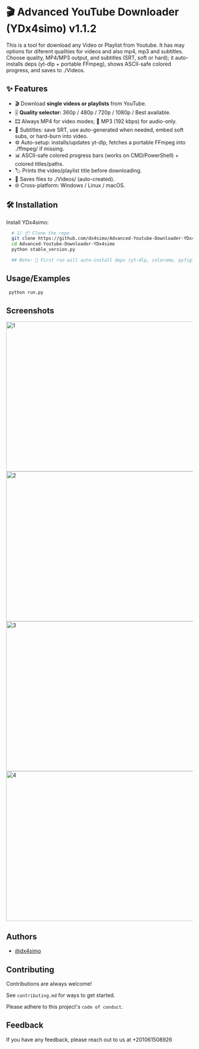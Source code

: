 
# 🎬 Advanced YouTube Downloader (YDx4simo) v1.1.2

This is a tool for download any Video or Playlist from Youtube. It has may options for diferent qualities for videos and also mp4, mp3 and subtitles.
Choose quality, MP4/MP3 output, and subtitles (SRT, soft or hard); it auto-installs deps (yt-dlp + portable FFmpeg), shows ASCII-safe colored progress, and saves to ./Videos.



## ✨ Features

- 🎬 Download **single videos or playlists** from YouTube.
- 🎚️ **Quality selector:** 360p / 480p / 720p / 1080p / Best available.
- 🎞️ Always MP4 for video modes; 🎵 MP3 (192 kbps) for audio-only.
- 📝 Subtitles: save SRT, use auto-generated when needed, embed soft subs, or hard-burn into video.
- ⚙️ Auto-setup: installs/updates yt-dlp, fetches a portable FFmpeg into ./ffmpeg/ if missing.
- 📊 ASCII-safe colored progress bars (works on CMD/PowerShell) + colored titles/paths.
- 🏷️ Prints the video/playlist title before downloading.
- 📁 Saves files to ./Videos/ (auto-created).
- 🌐 Cross-platform: Windows / Linux / macOS.


## 🛠️ Installation

Install YDx4simo:

```bash
  # 1) 📦 Clone the repo
  git clone https://github.com/dx4simo/Advanced-Youtube-Downloader-YDx4simo.git
  cd Advanced-Youtube-Downloader-YDx4simo
  python stable_version.py

  ## Note: 🚀 First run will auto-install deps (yt-dlp, colorama, pyfiglet) and fetch a portable FFmpeg into ./ffmpeg/ if missing. 
```
    
## Usage/Examples

```bash
 python run.py
```


## Screenshots

<img width="753" height="405" alt="1" src="https://github.com/user-attachments/assets/1c777271-9252-4c1a-99f0-29f6c2348182" />
<img width="753" height="405" alt="2" src="https://github.com/user-attachments/assets/9e350237-095d-439b-8b28-fa032b392f46" />
<img width="753" height="405" alt="3" src="https://github.com/user-attachments/assets/7defabd2-10e3-4bd1-bdb8-e5b0489a787a" />
<img width="753" height="405" alt="4" src="https://github.com/user-attachments/assets/65948108-53a8-492d-bec4-d3c36df7aca4" />




## Authors

- [@dx4simo](https://github.com/dx4simo)


## Contributing

Contributions are always welcome!

See `contributing.md` for ways to get started.

Please adhere to this project's `code of conduct`.


## Feedback

If you have any feedback, please reach out to us at +201061508926

